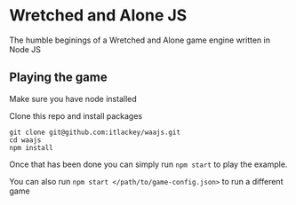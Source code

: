 # Wretched and Alone JS

The humble beginings of a Wretched and Alone game engine written in Node JS

## Playing the game

Make sure you have node installed

Clone this repo and install packages

```
git clone git@github.com:itlackey/waajs.git
cd waajs
npm install
```
Once that has been done you can simply run `npm start` to play the example.

You can also run `npm start </path/to/game-config.json>` to run a different game